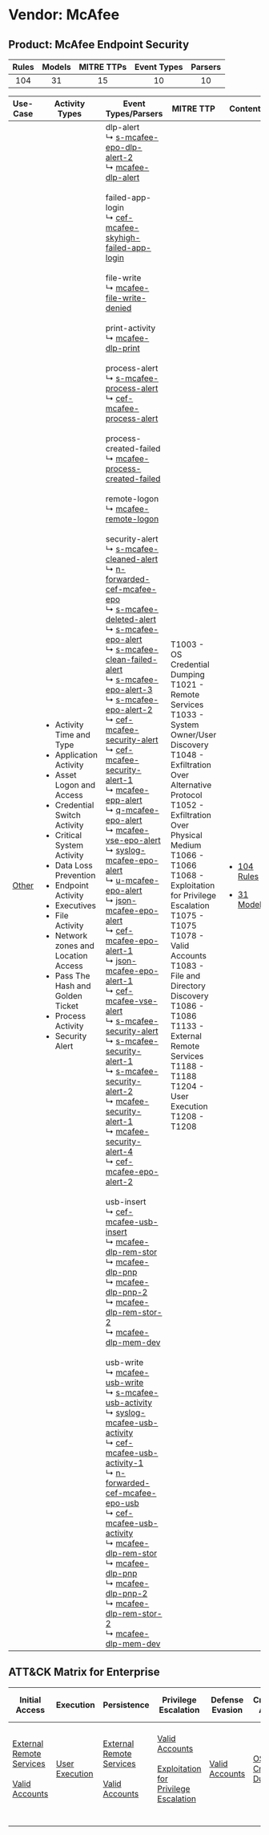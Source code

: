 Vendor: McAfee
==============
Product: McAfee Endpoint Security
---------------------------------
| Rules | Models | MITRE TTPs | Event Types | Parsers |
|:-----:|:------:|:----------:|:-----------:|:-------:|
|  104  |   31   |     15     |     10      |   10    |

|                Use-Case                | Activity Types                                                                                                                                                                                                                                                                                                                                                                                              | Event Types/Parsers                                                                                                                                                                                                                                                                                                                                                                                                                                                                                                                                                                                                                                                                                                                                                                                                                                                                                                                                                                                                                                                                                                                                                                                                                                                                                                                                                                                                                                                                                                                                                                                                                                                                                                                                                                                                                                                                                                                                                                                                                                                                                                                                                                                                                                                                                                                                                                                                                                                                                                                                                                                                                                                                                                                                                                                                                                                                                                                                                                                                                                                                                                                                                                                                                                                                                                                                                                                                                                                                                                                                                                                                                                                                                                                                                                                                                                                                                                                                                                                                                                                                                                                                                                                                                                                                                                                     | MITRE TTP                                                                                                                                                                                                                                                                                                                                                                                                                                                                | Content                                                                                                             |
|:--------------------------------------:| ----------------------------------------------------------------------------------------------------------------------------------------------------------------------------------------------------------------------------------------------------------------------------------------------------------------------------------------------------------------------------------------------------------- | --------------------------------------------------------------------------------------------------------------------------------------------------------------------------------------------------------------------------------------------------------------------------------------------------------------------------------------------------------------------------------------------------------------------------------------------------------------------------------------------------------------------------------------------------------------------------------------------------------------------------------------------------------------------------------------------------------------------------------------------------------------------------------------------------------------------------------------------------------------------------------------------------------------------------------------------------------------------------------------------------------------------------------------------------------------------------------------------------------------------------------------------------------------------------------------------------------------------------------------------------------------------------------------------------------------------------------------------------------------------------------------------------------------------------------------------------------------------------------------------------------------------------------------------------------------------------------------------------------------------------------------------------------------------------------------------------------------------------------------------------------------------------------------------------------------------------------------------------------------------------------------------------------------------------------------------------------------------------------------------------------------------------------------------------------------------------------------------------------------------------------------------------------------------------------------------------------------------------------------------------------------------------------------------------------------------------------------------------------------------------------------------------------------------------------------------------------------------------------------------------------------------------------------------------------------------------------------------------------------------------------------------------------------------------------------------------------------------------------------------------------------------------------------------------------------------------------------------------------------------------------------------------------------------------------------------------------------------------------------------------------------------------------------------------------------------------------------------------------------------------------------------------------------------------------------------------------------------------------------------------------------------------------------------------------------------------------------------------------------------------------------------------------------------------------------------------------------------------------------------------------------------------------------------------------------------------------------------------------------------------------------------------------------------------------------------------------------------------------------------------------------------------------------------------------------------------------------------------------------------------------------------------------------------------------------------------------------------------------------------------------------------------------------------------------------------------------------------------------------------------------------------------------------------------------------------------------------------------------------------------------------------------------------------------------------------------------------- | ------------------------------------------------------------------------------------------------------------------------------------------------------------------------------------------------------------------------------------------------------------------------------------------------------------------------------------------------------------------------------------------------------------------------------------------------------------------------ | ------------------------------------------------------------------------------------------------------------------- |
| [Other](../../../UseCases/uc_other.md) | <ul><li>Activity Time  and Type</li><li>Application Activity</li><li>Asset Logon and Access</li><li>Credential Switch Activity</li><li>Critical System Activity</li><li>Data Loss Prevention</li><li>Endpoint Activity</li><li>Executives</li><li>File Activity</li><li>Network zones and Location Access</li><li>Pass The Hash and Golden Ticket</li><li>Process Activity</li><li>Security Alert</li></ul> |  dlp-alert<br> ↳ [s-mcafee-epo-dlp-alert-2](Parsers/parserContent_s-mcafee-epo-dlp-alert-2.md)<br> ↳ [mcafee-dlp-alert](Parsers/parserContent_mcafee-dlp-alert.md)<br><br> failed-app-login<br> ↳ [cef-mcafee-skyhigh-failed-app-login](Parsers/parserContent_cef-mcafee-skyhigh-failed-app-login.md)<br><br> file-write<br> ↳ [mcafee-file-write-denied](Parsers/parserContent_mcafee-file-write-denied.md)<br><br> print-activity<br> ↳ [mcafee-dlp-print](Parsers/parserContent_mcafee-dlp-print.md)<br><br> process-alert<br> ↳ [s-mcafee-process-alert](Parsers/parserContent_s-mcafee-process-alert.md)<br> ↳ [cef-mcafee-process-alert](Parsers/parserContent_cef-mcafee-process-alert.md)<br><br> process-created-failed<br> ↳ [mcafee-process-created-failed](Parsers/parserContent_mcafee-process-created-failed.md)<br><br> remote-logon<br> ↳ [mcafee-remote-logon](Parsers/parserContent_mcafee-remote-logon.md)<br><br> security-alert<br> ↳ [s-mcafee-cleaned-alert](Parsers/parserContent_s-mcafee-cleaned-alert.md)<br> ↳ [n-forwarded-cef-mcafee-epo](Parsers/parserContent_n-forwarded-cef-mcafee-epo.md)<br> ↳ [s-mcafee-deleted-alert](Parsers/parserContent_s-mcafee-deleted-alert.md)<br> ↳ [s-mcafee-epo-alert](Parsers/parserContent_s-mcafee-epo-alert.md)<br> ↳ [s-mcafee-clean-failed-alert](Parsers/parserContent_s-mcafee-clean-failed-alert.md)<br> ↳ [s-mcafee-epo-alert-3](Parsers/parserContent_s-mcafee-epo-alert-3.md)<br> ↳ [s-mcafee-epo-alert-2](Parsers/parserContent_s-mcafee-epo-alert-2.md)<br> ↳ [cef-mcafee-security-alert](Parsers/parserContent_cef-mcafee-security-alert.md)<br> ↳ [cef-mcafee-security-alert-1](Parsers/parserContent_cef-mcafee-security-alert-1.md)<br> ↳ [mcafee-epp-alert](Parsers/parserContent_mcafee-epp-alert.md)<br> ↳ [q-mcafee-epo-alert](Parsers/parserContent_q-mcafee-epo-alert.md)<br> ↳ [mcafee-vse-epo-alert](Parsers/parserContent_mcafee-vse-epo-alert.md)<br> ↳ [syslog-mcafee-epo-alert](Parsers/parserContent_syslog-mcafee-epo-alert.md)<br> ↳ [u-mcafee-epo-alert](Parsers/parserContent_u-mcafee-epo-alert.md)<br> ↳ [json-mcafee-epo-alert](Parsers/parserContent_json-mcafee-epo-alert.md)<br> ↳ [cef-mcafee-epo-alert-1](Parsers/parserContent_cef-mcafee-epo-alert-1.md)<br> ↳ [json-mcafee-epo-alert-1](Parsers/parserContent_json-mcafee-epo-alert-1.md)<br> ↳ [cef-mcafee-vse-alert](Parsers/parserContent_cef-mcafee-vse-alert.md)<br> ↳ [s-mcafee-security-alert](Parsers/parserContent_s-mcafee-security-alert.md)<br> ↳ [s-mcafee-security-alert-1](Parsers/parserContent_s-mcafee-security-alert-1.md)<br> ↳ [s-mcafee-security-alert-2](Parsers/parserContent_s-mcafee-security-alert-2.md)<br> ↳ [mcafee-security-alert-1](Parsers/parserContent_mcafee-security-alert-1.md)<br> ↳ [mcafee-security-alert-4](Parsers/parserContent_mcafee-security-alert-4.md)<br> ↳ [cef-mcafee-epo-alert-2](Parsers/parserContent_cef-mcafee-epo-alert-2.md)<br><br> usb-insert<br> ↳ [cef-mcafee-usb-insert](Parsers/parserContent_cef-mcafee-usb-insert.md)<br> ↳ [mcafee-dlp-rem-stor](Parsers/parserContent_mcafee-dlp-rem-stor.md)<br> ↳ [mcafee-dlp-pnp](Parsers/parserContent_mcafee-dlp-pnp.md)<br> ↳ [mcafee-dlp-pnp-2](Parsers/parserContent_mcafee-dlp-pnp-2.md)<br> ↳ [mcafee-dlp-rem-stor-2](Parsers/parserContent_mcafee-dlp-rem-stor-2.md)<br> ↳ [mcafee-dlp-mem-dev](Parsers/parserContent_mcafee-dlp-mem-dev.md)<br><br> usb-write<br> ↳ [mcafee-usb-write](Parsers/parserContent_mcafee-usb-write.md)<br> ↳ [s-mcafee-usb-activity](Parsers/parserContent_s-mcafee-usb-activity.md)<br> ↳ [syslog-mcafee-usb-activity](Parsers/parserContent_syslog-mcafee-usb-activity.md)<br> ↳ [cef-mcafee-usb-activity-1](Parsers/parserContent_cef-mcafee-usb-activity-1.md)<br> ↳ [n-forwarded-cef-mcafee-epo-usb](Parsers/parserContent_n-forwarded-cef-mcafee-epo-usb.md)<br> ↳ [cef-mcafee-usb-activity](Parsers/parserContent_cef-mcafee-usb-activity.md)<br> ↳ [mcafee-dlp-rem-stor](Parsers/parserContent_mcafee-dlp-rem-stor.md)<br> ↳ [mcafee-dlp-pnp](Parsers/parserContent_mcafee-dlp-pnp.md)<br> ↳ [mcafee-dlp-pnp-2](Parsers/parserContent_mcafee-dlp-pnp-2.md)<br> ↳ [mcafee-dlp-rem-stor-2](Parsers/parserContent_mcafee-dlp-rem-stor-2.md)<br> ↳ [mcafee-dlp-mem-dev](Parsers/parserContent_mcafee-dlp-mem-dev.md)<br> | T1003 - OS Credential Dumping<br>T1021 - Remote Services<br>T1033 - System Owner/User Discovery<br>T1048 - Exfiltration Over Alternative Protocol<br>T1052 - Exfiltration Over Physical Medium<br>T1066 - T1066<br>T1068 - Exploitation for Privilege Escalation<br>T1075 - T1075<br>T1078 - Valid Accounts<br>T1083 - File and Directory Discovery<br>T1086 - T1086<br>T1133 - External Remote Services<br>T1188 - T1188<br>T1204 - User Execution<br>T1208 - T1208<br> | [<ul><li>104 Rules</li></ul><ul><li>31 Models</li></ul>](Rules_Models/r_m_mcafee_mcafee_endpoint_security_Other.md) |

ATT&CK Matrix for Enterprise
----------------------------
| Initial Access                                                                                                                                   | Execution                                                           | Persistence                                                                                                                                      | Privilege Escalation                                                                                                                                          | Defense Evasion                                                     | Credential Access                                                          | Discovery                                                                                                                                                         | Lateral Movement                                                     | Collection | Command and Control | Exfiltration                                                                                                                                                                      | Impact |
| ------------------------------------------------------------------------------------------------------------------------------------------------ | ------------------------------------------------------------------- | ------------------------------------------------------------------------------------------------------------------------------------------------ | ------------------------------------------------------------------------------------------------------------------------------------------------------------- | ------------------------------------------------------------------- | -------------------------------------------------------------------------- | ----------------------------------------------------------------------------------------------------------------------------------------------------------------- | -------------------------------------------------------------------- | ---------- | ------------------- | --------------------------------------------------------------------------------------------------------------------------------------------------------------------------------- | ------ |
| [External Remote Services](https://attack.mitre.org/techniques/T1133)<br><br>[Valid Accounts](https://attack.mitre.org/techniques/T1078)<br><br> | [User Execution](https://attack.mitre.org/techniques/T1204)<br><br> | [External Remote Services](https://attack.mitre.org/techniques/T1133)<br><br>[Valid Accounts](https://attack.mitre.org/techniques/T1078)<br><br> | [Valid Accounts](https://attack.mitre.org/techniques/T1078)<br><br>[Exploitation for Privilege Escalation](https://attack.mitre.org/techniques/T1068)<br><br> | [Valid Accounts](https://attack.mitre.org/techniques/T1078)<br><br> | [OS Credential Dumping](https://attack.mitre.org/techniques/T1003)<br><br> | [File and Directory Discovery](https://attack.mitre.org/techniques/T1083)<br><br>[System Owner/User Discovery](https://attack.mitre.org/techniques/T1033)<br><br> | [Remote Services](https://attack.mitre.org/techniques/T1021)<br><br> |            |                     | [Exfiltration Over Alternative Protocol](https://attack.mitre.org/techniques/T1048)<br><br>[Exfiltration Over Physical Medium](https://attack.mitre.org/techniques/T1052)<br><br> |        |